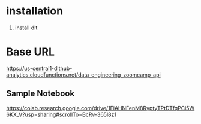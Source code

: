 # installation 
1. install dlt 
# Base URL 
https://us-central1-dlthub-analytics.cloudfunctions.net/data_engineering_zoomcamp_api
## Sample Notebook 
https://colab.research.google.com/drive/1FiAHNFenM8RyptyTPtDTfqPCi5W6KX_V?usp=sharing#scrollTo=BcRv-365l8z1 